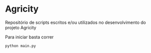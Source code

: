 # Agricity

Repositório de scripts escritos e/ou utilizados no desenvolvimento do projeto Agricity


Para iniciar basta correr 

```
python main.py

```
